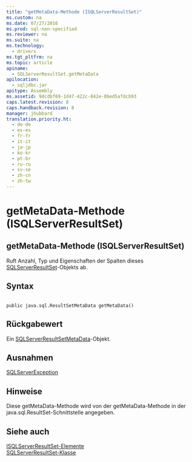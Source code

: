 ```yaml
---
title: "getMetaData-Methode (ISQLServerResultSet)"
ms.custom: na
ms.date: 07/27/2016
ms.prod: sql-non-specified
ms.reviewer: na
ms.suite: na
ms.technology: 
  - drivers
ms.tgt_pltfrm: na
ms.topic: article
apiname: 
  - SQLServerResultSet.getMetaData
apilocation: 
  - sqljdbc.jar
apitype: Assembly
ms.assetid: 9dcdbf69-1d47-422c-842e-0bed5afdcb93
caps.latest.revision: 8
caps.handback.revision: 8
manager: jhubbard
translation.priority.ht: 
  - de-de
  - es-es
  - fr-fr
  - it-it
  - ja-jp
  - ko-kr
  - pt-br
  - ru-ru
  - sv-se
  - zh-cn
  - zh-tw
---
```

# getMetaData-Methode (ISQLServerResultSet)
    
## getMetaData\-Methode \(ISQLServerResultSet\)  
 Ruft Anzahl, Typ und Eigenschaften der Spalten dieses [SQLServerResultSet](../content/SQLServerResultSet-Class.md)\-Objekts ab.  
  
## Syntax  
  
```  
  
public java.sql.ResultSetMetaData getMetaData()  
```  
  
## Rückgabewert  
 Ein [SQLServerResultSetMetaData](../content/SQLServerResultSetMetaData-Class.md)\-Objekt.  
  
## Ausnahmen  
 [SQLServerException](../content/SQLServerException-Class.md)  
  
## Hinweise  
 Diese getMetaData\-Methode wird von der getMetaData\-Methode in der java.sql.ResultSet\-Schnittstelle angegeben.  
  
## Siehe auch  
 [ISQLServerResultSet-Elemente](../content/SQLServerResultSet-Members.md)   
 [SQLServerResultSet-Klasse](../content/SQLServerResultSet-Class.md)  
  
  